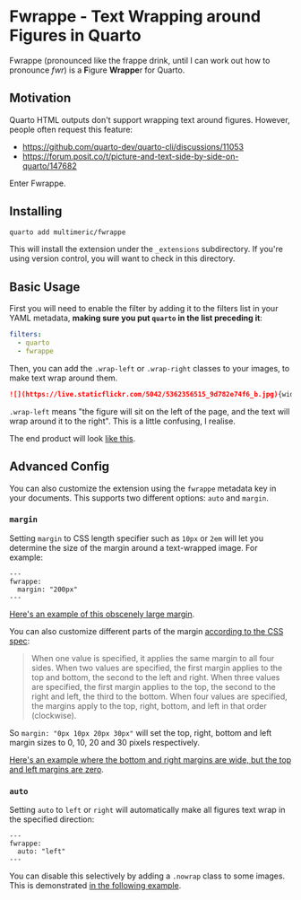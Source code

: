 # Fwrappe - Text Wrapping around Figures in Quarto

Fwrappe (pronounced like the frappe drink, until I can work out how to pronounce *fwr*) is a **F**igure **Wrappe**r for Quarto.

## Motivation

Quarto HTML outputs don't support wrapping text around figures.
However, people often request this feature:

- <https://github.com/quarto-dev/quarto-cli/discussions/11053>
- <https://forum.posit.co/t/picture-and-text-side-by-side-on-quarto/147682>

Enter Fwrappe.

## Installing

```bash
quarto add multimeric/fwrappe
```

This will install the extension under the `_extensions` subdirectory.
If you're using version control, you will want to check in this directory.

## Basic Usage

First you will need to enable the filter by adding it to the filters list in your YAML metadata, **making sure you put `quarto` in the list preceding it**:
```yaml
filters:
  - quarto
  - fwrappe
```

Then, you can add the `.wrap-left` or `.wrap-right` classes to your images, to make text wrap around them.
```md
![](https://live.staticflickr.com/5042/5362356515_9d782e74f6_b.jpg){width=200 .wrap-left}
```

`.wrap-left` means "the figure will sit on the left of the page, and the text will wrap around it to the right".
This is a little confusing, I realise.

The end product will look [like this](https://multimeric.github.io/Fwrappe/example.html).

## Advanced Config

You can also customize the extension using the `fwrappe` metadata key in your documents.
This supports two different options: `auto` and `margin`.

### `margin`

Setting `margin` to CSS length specifier such as `10px` or `2em` will let you determine the size of the margin around a text-wrapped image. For example:
```
---
fwrappe:
  margin: "200px"
---
```

[Here's an example of this obscenely large margin](https://multimeric.github.io/Fwrappe/margin.html).

You can also customize different parts of the margin [according to the CSS spec](https://developer.mozilla.org/en-US/docs/Web/CSS/margin#syntax):

> When one value is specified, it applies the same margin to all four sides.
> When two values are specified, the first margin applies to the top and bottom, the second to the left and right.
> When three values are specified, the first margin applies to the top, the second to the right and left, the third to the bottom.
> When four values are specified, the margins apply to the top, right, bottom, and left in that order (clockwise).

So `margin: "0px 10px 20px 30px"` will set the top, right, bottom and left margin sizes to 0, 10, 20 and 30 pixels respectively.

[Here's an example where the bottom and right margins are wide, but the top and left margins are zero](https://multimeric.github.io/Fwrappe/complex_margin.html).

### `auto`

Setting `auto` to `left` or `right` will automatically make all figures text wrap in the specified direction:

```
---
fwrappe:
  auto: "left"
---
```
You can disable this selectively by adding a `.nowrap` class to some images.
This is demonstrated [in the following example](https://multimeric.github.io/Fwrappe/example.html).
